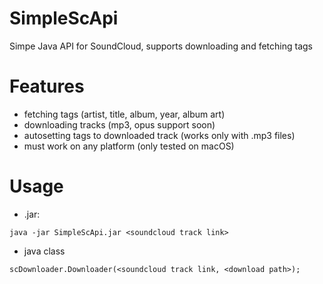 # SimpleScApi
Simpe Java API for SoundCloud, supports downloading and fetching tags

# Features
- fetching tags (artist, title, album, year, album art)
- downloading tracks (mp3, opus support soon)
- autosetting tags to downloaded track (works only with .mp3 files)
- must work on any platform (only tested on macOS)
# Usage
- .jar:
```
java -jar SimpleScApi.jar <soundcloud track link>
```
- java class
```
scDownloader.Downloader(<soundcloud track link, <download path>);
```
